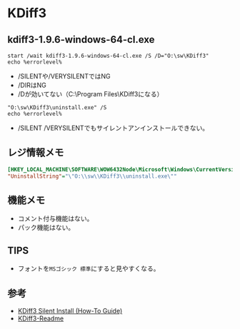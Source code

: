 # KDiff3

## kdiff3-1.9.6-windows-64-cl.exe

```console
start /wait kdiff3-1.9.6-windows-64-cl.exe /S /D="O:\sw\KDiff3"
echo %errorlevel%
```

- /SILENTや/VERYSILENTではNG
- /DIRはNG
- /Dが効いてない（C:\Program Files\KDiff3になる）

```console
"O:\sw\KDiff3\uninstall.exe" /S
echo %errorlevel%
```

- /SILENT /VERYSILENTでもサイレントアンインストールできない。

## レジ情報メモ

```ini
[HKEY_LOCAL_MACHINE\SOFTWARE\WOW6432Node\Microsoft\Windows\CurrentVersion\Uninstall\KDiff3]
"UninstallString"="\"O:\\sw\\KDiff3\\uninstall.exe\""
```

## 機能メモ

- コメント付与機能はない。
- パック機能はない。

## TIPS

- フォントを`MSゴシック 標準`にすると見やすくなる。

## 参考

- [KDiff3 Silent Install (How-To Guide)](https://silentinstallhq.com/kdiff3-silent-install-how-to-guide/)
- [KDiff3-Readme](https://invent.kde.org/sdk/kdiff3/-/blob/master/INSTALL)
